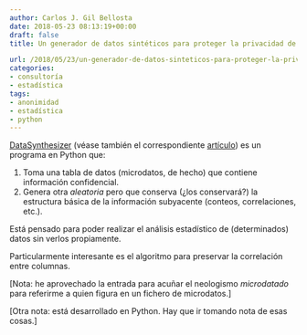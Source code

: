 ```yaml
---
author: Carlos J. Gil Bellosta
date: 2018-05-23 08:13:19+00:00
draft: false
title: Un generador de datos sintéticos para proteger la privacidad de los microdatados

url: /2018/05/23/un-generador-de-datos-sinteticos-para-proteger-la-privacidad-de-los-microdatados/
categories:
- consultoría
- estadística
tags:
- anonimidad
- estadística
- python
---
```


[DataSynthesizer](https://github.com/DataResponsibly/DataSynthesizer) (véase también el correspondiente [artículo](https://github.com/DataResponsibly/DataSynthesizer/blob/master/cr-datasynthesizer-privacy.pdf)) es un programa en Python que:

1. Toma una tabla de datos (microdatos, de hecho) que contiene información confidencial.
2. Genera otra _aleatoria_ pero que conserva (¿los conservará?) la estructura básica de la información subyacente (conteos, correlaciones, etc.).

Está pensado para poder realizar el análisis estadístico de (determinados) datos sin verlos propiamente.

Particularmente interesante es el algoritmo para preservar la correlación entre columnas.

[Nota: he aprovechado la entrada para acuñar el neologismo _microdatado_ para referirme a quien figura en un fichero de microdatos.]

[Otra nota: está desarrollado en Python. Hay que ir tomando nota de esas cosas.]
